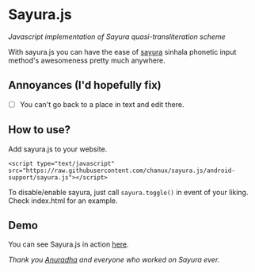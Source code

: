 Sayura.js
=========

*Javascript implementation of Sayura quasi-transliteration scheme*

With sayura.js you can have the ease of [sayura](http://www.sayura.net/im/)
sinhala phonetic input method's awesomeness pretty much anywhere.

Annoyances (I'd hopefully fix)
----------
- [ ] You can't go back to a place in text and edit there.

How to use?
----------

Add sayura.js to your website.
```
<script type="text/javascript" src="https://raw.githubusercontent.com/chanux/sayura.js/android-support/sayura.js"></script>
```

To disable/enable sayura, just call `sayura.toggle()` in event of your liking.
Check index.html for an example.

Demo
-----
You can see Sayura.js in action [here](http://chanux.github.com/sayura.js).

*Thank you [Anuradha](https://twitter.com/the_hobbit) and everyone who worked on Sayura ever.*

